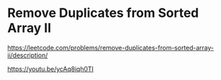 # Remove Duplicates from Sorted Array II

https://leetcode.com/problems/remove-duplicates-from-sorted-array-ii/description/

https://youtu.be/ycAq8iqh0TI